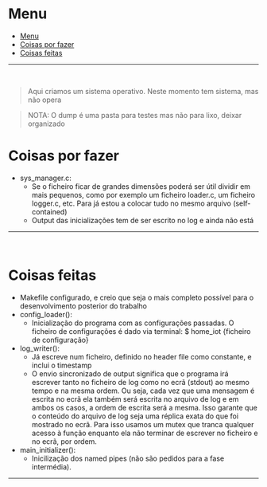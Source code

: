 # Menu
- [Menu](#menu)
- [Coisas por fazer](#coisas-por-fazer)
- [Coisas feitas](#coisas-feitas)
---
<br>

> Aqui criamos um sistema operativo. Neste momento tem sistema, mas não opera

> NOTA: O dump é uma pasta para testes mas não para lixo, deixar organizado

# Coisas por fazer
- sys_manager.c:
  - Se o ficheiro ficar de grandes dimensões poderá ser útil dividir em mais pequenos, como por exemplo um ficheiro loader.c, um ficheiro logger.c, etc. Para já estou a colocar tudo no mesmo arquivo (self-contained)
  - Output das inicializações tem de ser escrito no log e ainda não está
 
---
<br>

# Coisas feitas
  - Makefile configurado, e creio que seja o mais completo possível para o desenvolvimento posterior do trabalho
  - config_loader():
    - Inicialização do programa com as configurações passadas. O ficheiro de configurações é dado via terminal: $ home_iot {ficheiro de configuração}
  - log_writer():
    - Já escreve num ficheiro, definido no header file como constante, e inclui o timestamp
    - O envio sincronizado de output significa que o programa irá escrever tanto no ficheiro de log como no ecrã (stdout) ao mesmo tempo e na mesma ordem. Ou seja, cada vez que uma mensagem é escrita no ecrã ela também será escrita no arquivo de log e em ambos os casos, a ordem de escrita será a mesma. Isso garante que o conteúdo do arquivo de log seja uma réplica exata do que foi mostrado no ecrã. Para isso usamos um mutex que tranca qualquer acesso à função enquanto ela não terminar de escrever no ficheiro e no ecrã, por ordem.
  - main_initializer():
    - Inicilização dos named pipes (não são pedidos para a fase intermédia).
---